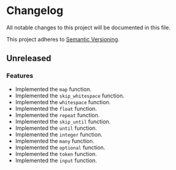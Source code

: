 # Changelog

All notable changes to this project will be documented in this file.

This project adheres to [Semantic Versioning](https://semver.org/spec/v2.0.0.html).

## Unreleased

### Features

-   Implemented the `map` function.
-   Implemented the `skip_whitespace` function.
-   Implemented the `whitespace` function.
-   Implemented the `float` function.
-   Implemented the `repeat` function.
-   Implemented the `skip_until` function.
-   Implemented the `until` function.
-   Implemented the `integer` function.
-   Implemented the `many` function.
-   Implemented the `optional` function.
-   Implemented the `token` function.
-   Implemented the `input` function.

<!-- scaffolded by git-cliff -->
